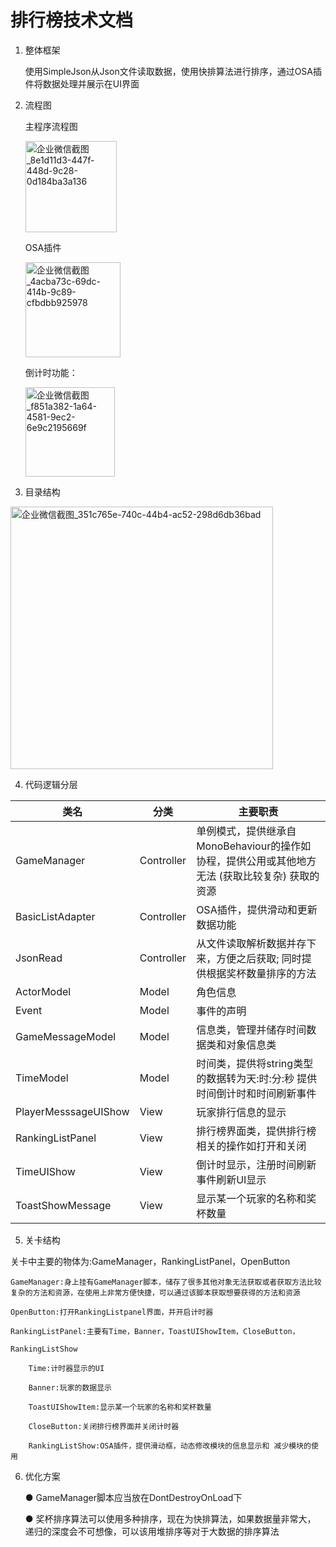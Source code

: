 # 排行榜技术文档

1. 整体框架

    使用SimpleJson从Json文件读取数据，使用快排算法进行排序，通过OSA插件将数据处理并展示在UI界面
    
    
2. 流程图

    主程序流程图
    
    <img width="146" alt="企业微信截图_8e1d11d3-447f-448d-9c28-0d184ba3a136" src="https://user-images.githubusercontent.com/93114635/141249463-4eb6c83d-28e3-4928-ac2e-92670709cf9e.png">
    
    OSA插件
    
    <img width="152" alt="企业微信截图_4acba73c-69dc-414b-9c89-cfbdbb925978" src="https://user-images.githubusercontent.com/93114635/141250003-c16e298b-26a1-4fa4-99d9-a82f4f1ca696.png">

    倒计时功能：
    
    <img width="143" alt="企业微信截图_f851a382-1a64-4581-9ec2-6e9c2195669f" src="https://user-images.githubusercontent.com/93114635/141250023-8914fd2b-1c13-40a7-985f-392880e46014.png">

3. 目录结构
<img width="420" alt="企业微信截图_351c765e-740c-44b4-ac52-298d6db36bad" src="https://user-images.githubusercontent.com/93114635/140714128-7933c9c6-23b3-4d37-b3d8-f86330d61388.png">



4. 代码逻辑分层

类名| 分类 |主要职责
-------- | -----| ----
GameManager  | Controller|单例模式，提供继承自MonoBehaviour的操作如协程，提供公用或其他地方无法 (获取比较复杂) 获取的资源
BasicListAdapter  | Controller|OSA插件，提供滑动和更新数据功能
JsonRead  | Controller|从文件读取解析数据并存下来，方便之后获取; 同时提供根据奖杯数量排序的方法
ActorModel  | Model|角色信息
Event  | Model|事件的声明
GameMessageModel  | Model|信息类，管理并储存时间数据类和对象信息类
TimeModel  | Model|时间类，提供将string类型的数据转为天:时:分:秒 提供时间倒计时和时间刷新事件
PlayerMesssageUIShow  | View|玩家排行信息的显示
RankingListPanel  | View|排行榜界面类，提供排行榜相关的操作如打开和关闭
TimeUIShow  | View|倒计时显示，注册时间刷新事件刷新UI显示
ToastShowMessage  | View|显示某一个玩家的名称和奖杯数量

5. 关卡结构

关卡中主要的物体为:GameManager，RankingListPanel，OpenButton

    GameManager:身上挂有GameManager脚本，储存了很多其他对象无法获取或者获取方法比较复杂的方法和资源，在使用上非常方便快捷，可以通过该脚本获取想要获得的方法和资源
    
    OpenButton:打开RankingListpanel界面，并开启计时器 
    
    RankingListPanel:主要有Time，Banner，ToastUIShowItem，CloseButton，
    
    RankingListShow 
    
        Time:计时器显示的UI
        
        Banner:玩家的数据显示
        
        ToastUIShowItem:显示某一个玩家的名称和奖杯数量
        
        CloseButton:关闭排行榜界面并关闭计时器
        
        RankingListShow:OSA插件，提供滑动框，动态修改模块的信息显示和 减少模块的使用
    
6. 优化方案

    ● GameManager脚本应当放在DontDestroyOnLoad下
    
    ● 奖杯排序算法可以使用多种排序，现在为快排算法，如果数据量非常大，
递归的深度会不可想像，可以该用堆排序等对于大数据的排序算法
